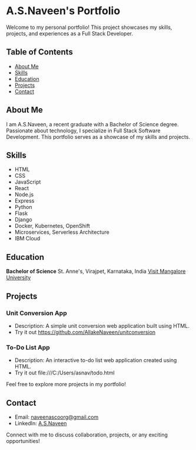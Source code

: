 # A.S.Naveen's Portfolio

Welcome to my personal portfolio! This project showcases my skills, projects, and experiences as a Full Stack Developer.

## Table of Contents

- [About Me](#about-me)
- [Skills](#skills)
- [Education](#education)
- [Projects](#projects)
- [Contact](#contact)

## About Me

I am A.S.Naveen, a recent graduate with a Bachelor of Science degree. Passionate about technology, I specialize in Full Stack Software Development. This portfolio serves as a showcase of my skills and projects.

## Skills

- HTML
- CSS
- JavaScript
- React
- Node.js
- Express
- Python
- Flask
- Django
- Docker, Kubernetes, OpenShift
- Microservices, Serverless Architecture
- IBM Cloud

## Education

**Bachelor of Science**
St. Anne's, Virajpet, Karnataka, India
[Visit Mangalore University](https://www.mangaloreuniversity.ac.in/)

## Projects

### Unit Conversion App

- Description: A simple unit conversion web application built using HTML.
- Try it out https://github.com/AllakeNaveen/unitconversion

### To-Do List App

- Description: An interactive to-do list web application created using HTML.
- Try it out file:///C:/Users/asnav/todo.html

Feel free to explore more projects in my portfolio!

## Contact

- Email: [naveenascoorg@gmail.com](mailto:naveenascoorg@gmail.com)
- LinkedIn: [A.S.Naveen](https://www.linkedin.com/in/a-s-naveen/)

Connect with me to discuss collaboration, projects, or any exciting opportunities!

